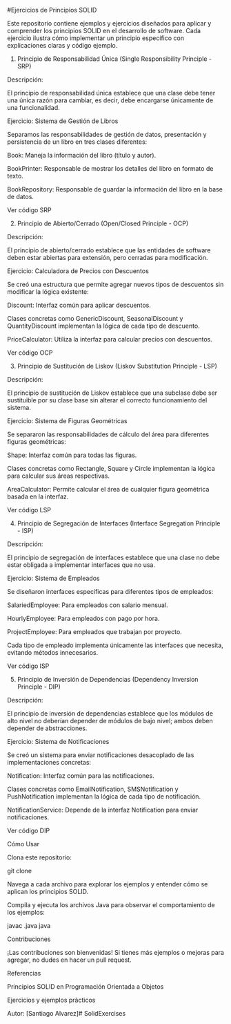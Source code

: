 #Ejercicios de Principios SOLID

Este repositorio contiene ejemplos y ejercicios diseñados para aplicar y comprender los principios SOLID en el desarrollo de software. Cada ejercicio ilustra cómo implementar un principio específico con explicaciones claras y código ejemplo.

1. Principio de Responsabilidad Única (Single Responsibility Principle - SRP)

Descripción:

El principio de responsabilidad única establece que una clase debe tener una única razón para cambiar, es decir, debe encargarse únicamente de una funcionalidad.

Ejercicio: Sistema de Gestión de Libros

Separamos las responsabilidades de gestión de datos, presentación y persistencia de un libro en tres clases diferentes:

Book: Maneja la información del libro (título y autor).

BookPrinter: Responsable de mostrar los detalles del libro en formato de texto.

BookRepository: Responsable de guardar la información del libro en la base de datos.

Ver código SRP

2. Principio de Abierto/Cerrado (Open/Closed Principle - OCP)

Descripción:

El principio de abierto/cerrado establece que las entidades de software deben estar abiertas para extensión, pero cerradas para modificación.

Ejercicio: Calculadora de Precios con Descuentos

Se creó una estructura que permite agregar nuevos tipos de descuentos sin modificar la lógica existente:

Discount: Interfaz común para aplicar descuentos.

Clases concretas como GenericDiscount, SeasonalDiscount y QuantityDiscount implementan la lógica de cada tipo de descuento.

PriceCalculator: Utiliza la interfaz para calcular precios con descuentos.

Ver código OCP

3. Principio de Sustitución de Liskov (Liskov Substitution Principle - LSP)

Descripción:

El principio de sustitución de Liskov establece que una subclase debe ser sustituible por su clase base sin alterar el correcto funcionamiento del sistema.

Ejercicio: Sistema de Figuras Geométricas

Se separaron las responsabilidades de cálculo del área para diferentes figuras geométricas:

Shape: Interfaz común para todas las figuras.

Clases concretas como Rectangle, Square y Circle implementan la lógica para calcular sus áreas respectivas.

AreaCalculator: Permite calcular el área de cualquier figura geométrica basada en la interfaz.

Ver código LSP

4. Principio de Segregación de Interfaces (Interface Segregation Principle - ISP)

Descripción:

El principio de segregación de interfaces establece que una clase no debe estar obligada a implementar interfaces que no usa.

Ejercicio: Sistema de Empleados

Se diseñaron interfaces específicas para diferentes tipos de empleados:

SalariedEmployee: Para empleados con salario mensual.

HourlyEmployee: Para empleados con pago por hora.

ProjectEmployee: Para empleados que trabajan por proyecto.

Cada tipo de empleado implementa únicamente las interfaces que necesita, evitando métodos innecesarios.

Ver código ISP

5. Principio de Inversión de Dependencias (Dependency Inversion Principle - DIP)

Descripción:

El principio de inversión de dependencias establece que los módulos de alto nivel no deberían depender de módulos de bajo nivel; ambos deben depender de abstracciones.

Ejercicio: Sistema de Notificaciones

Se creó un sistema para enviar notificaciones desacoplado de las implementaciones concretas:

Notification: Interfaz común para las notificaciones.

Clases concretas como EmailNotification, SMSNotification y PushNotification implementan la lógica de cada tipo de notificación.

NotificationService: Depende de la interfaz Notification para enviar notificaciones.

Ver código DIP

Cómo Usar

Clona este repositorio:

git clone <URL del repositorio>

Navega a cada archivo para explorar los ejemplos y entender cómo se aplican los principios SOLID.

Compila y ejecuta los archivos Java para observar el comportamiento de los ejemplos:

javac <NombreArchivo>.java
java <NombreArchivo>

Contribuciones

¡Las contribuciones son bienvenidas! Si tienes más ejemplos o mejoras para agregar, no dudes en hacer un pull request.

Referencias

Principios SOLID en Programación Orientada a Objetos

Ejercicios y ejemplos prácticos

Autor: [Santiago Alvarez]#   S o l i d E x e r c i s e s 
 
 
